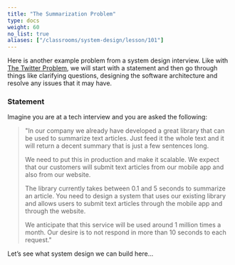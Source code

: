 ```yaml
---
title: "The Summarization Problem"
type: docs
weight: 60
no_list: true
aliases: ["/classrooms/system-design/lesson/101"]
---
```

Here is another example problem from a system design interview. Like with [The Twitter Problem](/system-design/the-twitter-problem/), we will start with a statement and then go through things like clarifying questions, designing the software architecture and resolve any issues that it may have.

### Statement

Imagine you are at a tech interview and you are asked the following:

<blockquote><p>"In our company we already have developed a great library that can be used to summarize text articles. Just feed it the whole text and it will return a decent summary that is just a few sentences long.</p>

<p>We need to put this in production and make it scalable. We expect that our customers will submit text articles from our mobile app and also from our website.</p>

<p>The library currently takes between 0.1 and 5 seconds to summarize an article. You need to design a system that uses our existing library and allows users to submit text articles through the mobile app and through the website.</p>

<p>We anticipate that this service will be used around 1 million times a month. Our desire is to not respond in more than 10 seconds to each request."</p></blockquote>

Let’s see what system design we can build here...
